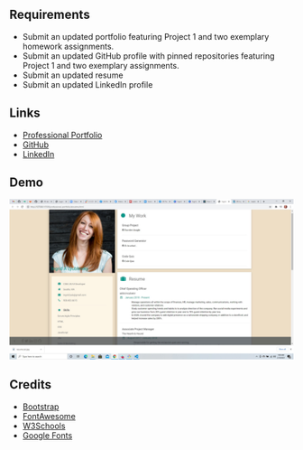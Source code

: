 ## Requirements

* Submit an updated portfolio featuring Project 1 and two exemplary homework assignments.
* Submit an updated GitHub profile with pinned repositories featuring Project 1 and two exemplary assignments.
* Submit an updated resume
* Submit an updated LinkedIn profile

## Links

* [Professional Portfolio](https://ilyublinsky.github.io/professional-portfolio/)
* [GitHub](https://github.com/ilyublinsky)
* [LinkedIn](https://www.linkedin.com/in/ingrid-lyublinsky/)


## Demo

![Demo](demo-shot.jpg)


## Credits

* [Bootstrap](https://getbootstrap.com/)
* [FontAwesome](https://fontawesome.com/icons?d=gallery)
* [W3Schools](https://www.w3schools.com/)
* [Google Fonts](https://fonts.googleapis.com/)
